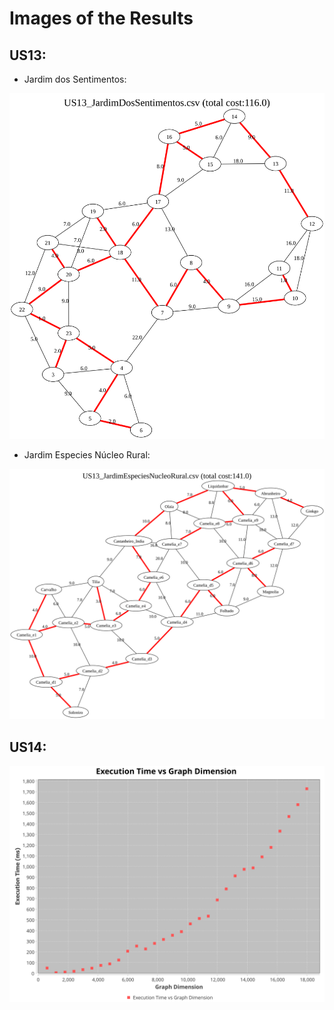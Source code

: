 # Images of the Results

## US13:

- Jardim dos Sentimentos:

![Jardim dos Sentimentos](US13_JardimDosSentimentos.csv_MST.svg)

- Jardim Especies Núcleo Rural:

![Jardim Especies Núcleo Rural](US13_JardimEspeciesNucleoRural.csv_MST.svg)

## US14:

![US14](US14_DataSet_output.svg)